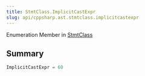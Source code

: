```yaml
---
title: StmtClass.ImplicitCastExpr
slug: api/cppsharp.ast.stmtclass.implicitcastexpr
---
```

Enumeration Member in [StmtClass](/api/cppsharp/ast/stmtclass)

## Summary



```csharp
ImplicitCastExpr = 60
```

